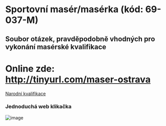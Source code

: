 # Sportovní masér/masérka (kód: 69-037-M)

## Soubor otázek, pravděpodobně vhodných pro vykonání masérské kvalifikace

# Online zde: http://tinyurl.com/maser-ostrava

[Narodní kvalifikace](https://www.narodnikvalifikace.cz/kvalifikace-320-Sportovni_masermaserka/kvalifikacni-standard)

### Jednoduchá web klikačka

![image](https://github.com/user-attachments/assets/5ed752b5-a9ea-4078-8d82-fdad8d17be9b)

